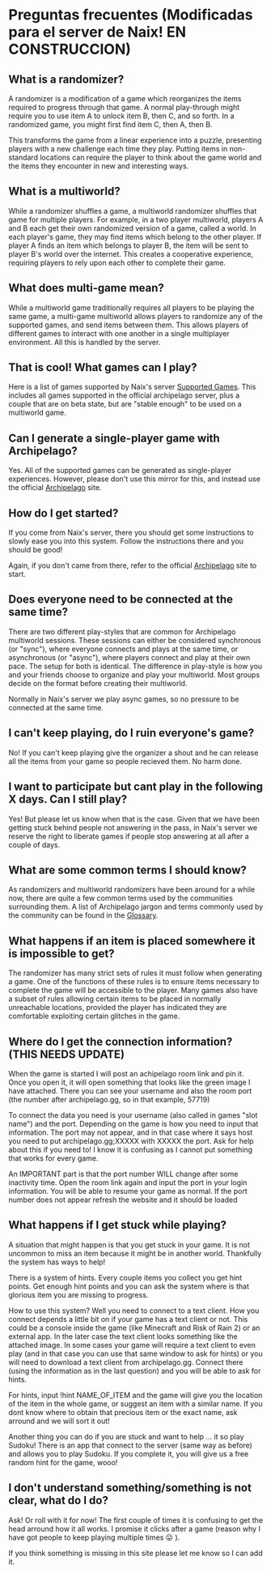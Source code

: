 # Preguntas frecuentes (Modificadas para el server de Naix! EN CONSTRUCCION) 

## What is a randomizer?

A randomizer is a modification of a game which reorganizes the items required to progress through that game. A
normal play-through might require you to use item A to unlock item B, then C, and so forth. In a randomized
game, you might first find item C, then A, then B.

This transforms the game from a linear experience into a puzzle, presenting players with a new challenge each time they
play. Putting items in non-standard locations can require the player to think about the game world and the items they
encounter in new and interesting ways.

## What is a multiworld?

While a randomizer shuffles a game, a multiworld randomizer shuffles that game for multiple players. For example, in a
two player multiworld, players A and B each get their own randomized version of a game, called a world. In each
player's game, they may find items which belong to the other player. If player A finds an item which belongs to
player B, the item will be sent to player B's world over the internet. This creates a cooperative experience, requiring
players to rely upon each other to complete their game.

## What does multi-game mean?

While a multiworld game traditionally requires all players to be playing the same game, a multi-game multiworld allows
players to randomize any of the supported games, and send items between them. This allows players of different
games to interact with one another in a single multiplayer environment. All this is handled by the server.

## That is cool! What games can I play?

Here is a list of games supported by Naix's server [Supported Games](/games). This includes all games supported in the
official archipelago server, plus a couple that are on beta state, but are "stable enough" to be used on a multiworld game.

## Can I generate a single-player game with Archipelago?

Yes. All of the supported games can be generated as single-player experiences. However, please don't use this mirror
for this, and instead use the official [Archipelago](https://archipelago.gg) site.

## How do I get started?

If you come from Naix's server, there you should get some instructions to slowly ease you into this system. Follow
the instructions there and you should be good!

Again, if you don't came from there, refer to the official [Archipelago](https://archipelago.gg) site to start.

## Does everyone need to be connected at the same time?

There are two different play-styles that are common for Archipelago multiworld sessions. These sessions can either
be considered synchronous (or "sync"), where everyone connects and plays at the same time, or asynchronous (or "async"),
where players connect and play at their own pace. The setup for both is identical. The difference in play-style is how
you and your friends choose to organize and play your multiworld. Most groups decide on the format before creating
their multiworld.

Normally in Naix's server we play async games, so no pressure to be connected at the same time.


## I can't keep playing, do I ruin everyone's game?

No! If you can't keep playing give the organizer a shout and he can release all the items from your game so people
recieved them. No harm done.


## I want to participate but cant play in the following X days. Can I still play?

Yes! But please let us know when that is the case. Given that we have been getting stuck behind people not answering in the pass, in Naix's server
we reserve the right to liberate games if people stop answering at all after a couple of days.

## What are some common terms I should know?

As randomizers and multiworld randomizers have been around for a while now, there are quite a few common terms used
by the communities surrounding them. A list of Archipelago jargon and terms commonly used by the community can be
found in the [Glossary](/glossary/en).

## What happens if an item is placed somewhere it is impossible to get?

The randomizer has many strict sets of rules it must follow when generating a game. One of the functions of these rules
is to ensure items necessary to complete the game will be accessible to the player. Many games also have a subset of
rules allowing certain items to be placed in normally unreachable locations, provided the player has indicated they are
comfortable exploiting certain glitches in the game.


## Where do I get the connection information? (THIS NEEDS UPDATE)

When the game is started I will post an achipelago room link and pin it. 
Once you open it, it will open something that looks like the green image I have attached. 
There you can see your username and also the room port (the number after archipelago.gg, so in that example, 57719)

To connect the data you need is your username (also called in games "slot name") and the port. Depending on the game is how you need to input that information. The port may not appear, and in that case where it says host you need to put archipelago.gg;XXXXX with XXXXX the port. Ask for help about this if you need to! I know it is confusing as I cannot put something that works for every game.

An IMPORTANT part is that the port number WILL change after some inactivity time. Open the room link again and input the port in your login information. You will be able to resume your game as normal. If the port number does not appear refresh the website and it should be loaded 


## What happens if I get stuck while playing? 

A situation that might happen is that you get stuck in your game. It is not uncommon to miss an item because it might be 
in another world. Thankfully the system has ways to help!

There is a system of hints. Every couple items you collect you get hint points. 
Get enough hint points and you can ask the system where is that glorious item you are missing to progress.

How to use this system? Well you need to connect to a text client. How you connect depends a little bit on if your game has a text client or not. This could be a console inside the game (like Minecraft and Risk of Rain 2) or an external app. In the later case the text client looks something like the attached image. In some cases your game will require a text client to even play (and in that case you can use that same window to ask for hints) or you will need to download a text client from archipelago.gg. Connect there (using the information as in the last question) and you will be able to ask for hints.

For hints, input !hint NAME_OF_ITEM and the game will give you the location of the item in the whole game, or suggest an item with a similar name. If you dont know where to obtain that precious item or the exact name, ask arround and we will sort it out!

Another thing you can do if you are stuck and want to help ... it so play Sudoku! There is an app that connect to the server (same way as before) and allows you to play Sudoku. If you complete it, you will give us a free random hint for the game, wooo!


## I don't understand something/something is not clear, what do I do?

Ask! Or roll with it for now! The first couple of times it is confusing to get the head arround how it all works. 
I promise it clicks after a game (reason why I have got people to keep playing multiple times 😛 ).

If you think something is missing in this site please let me know so I can add it.